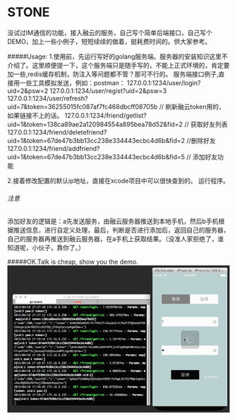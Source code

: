 # STONE 

没试过IM通信的功能，接入融云的服务，自己写个简单后端接口，自己写个DEMO，加上一些小例子，短短续续的做着，挺耗费时间的。供大家参考。

#####Usage:
1.使用前，先运行写好的golang服务端。服务器的安装知识这里不介绍了。这里顺便提一下，这个服务端只是随手写的，不能上正式环境的，肯定要加一些,redis缓存机制，防注入等问题都不管？那可不行的。
	服务端接口例子,直接用一些工具模拟发送，例如：postman：
		127.0.0.1:1234/user/login?uid=2&psw=2
		127.0.0.1:1234/user/regist?uid=2&psw=3
		127.0.0.1:1234/user/refresh?uid=7&token=36255015fc087af7fc468dbcff08705b  // 刷新融云token用的，如果链接不上的话。
		127.0.0.1:1234/friend/getlist?uid=1&token=138ca89ae2a120984554a895bea78d52&fid=2 // 获取好友列表
		127.0.0.1:1234/friend/deletefriend?uid=1&token=67de47b3bb13cc238e334443ecbc4d6b&fid=2 //删除好友
		127.0.0.1:1234/friend/addfriend?uid=1&token=67de47b3bb13cc238e334443ecbc4d6b&fid=5 // 添加好友功能

2.接着修改配置的默认ip地址，直接在xcode项目中可以很快查到的。
运行程序。

###### 注意
添加好友的逻辑是：a先发送服务，由融云服务器推送到本地手机，然后b手机根据推送信息，进行自定义处理，最后，判断是否进行添加后，返回自己的服务器，自己的服务器再推送到融云服务器，在a手机上获取结果。（没准人家拒绝了，谁知道呢，小伙子，靠你了。）

#####OK.Talk is cheap, show you the demo.<br>
![](./demo.gif)
